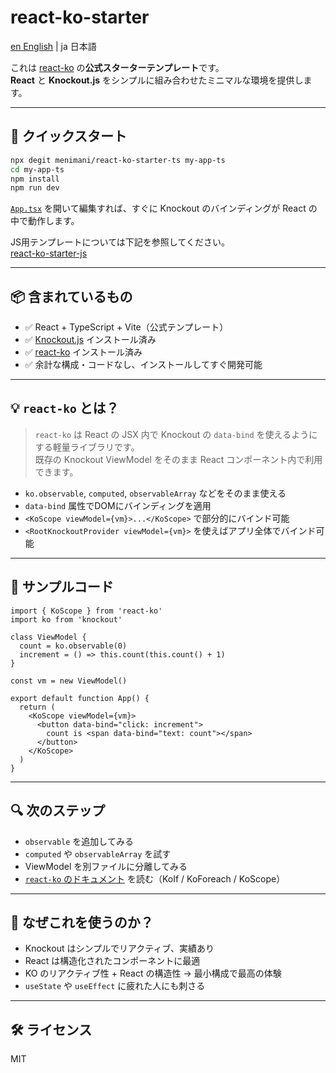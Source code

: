 # react-ko-starter

[en English](./README.md) | ja 日本語

これは [react-ko](https://github.com/menimani/react-ko) の**公式スターターテンプレート**です。  
**React** と **Knockout.js** をシンプルに組み合わせたミニマルな環境を提供します。

---

## 🚀 クイックスタート

```bash
npx degit menimani/react-ko-starter-ts my-app-ts
cd my-app-ts
npm install
npm run dev
```

[`App.tsx`](./src/App.tsx) を開いて編集すれば、すぐに Knockout のバインディングが React の中で動作します。

JS用テンプレートについては下記を参照してください。  
[react-ko-starter-js](https://github.com/menimani/react-ko-starter-js)

---

## 📦 含まれているもの

- ✅ React + TypeScript + Vite（公式テンプレート）
- ✅ [Knockout.js](https://knockoutjs.com/) インストール済み
- ✅ [react-ko](https://github.com/menimani/react-ko) インストール済み
- ✅ 余計な構成・コードなし、インストールしてすぐ開発可能

---

## 💡 `react-ko` とは？

> `react-ko` は React の JSX 内で Knockout の `data-bind` を使えるようにする軽量ライブラリです。  
> 既存の Knockout ViewModel をそのまま React コンポーネント内で利用できます。

- `ko.observable`, `computed`, `observableArray` などをそのまま使える
- `data-bind` 属性でDOMにバインディングを適用
- `<KoScope viewModel={vm}>...</KoScope>` で部分的にバインド可能
- `<RootKnockoutProvider viewModel={vm}>` を使えばアプリ全体でバインド可能

---

## 🧪 サンプルコード

```tsx
import { KoScope } from 'react-ko'
import ko from 'knockout'

class ViewModel {
  count = ko.observable(0)
  increment = () => this.count(this.count() + 1)
}

const vm = new ViewModel()

export default function App() {
  return (
    <KoScope viewModel={vm}>
      <button data-bind="click: increment">
        count is <span data-bind="text: count"></span>
      </button>
    </KoScope>
  )
}
```

---

## 🔍 次のステップ

- `observable` を追加してみる
- `computed` や `observableArray` を試す
- ViewModel を別ファイルに分離してみる
- [`react-ko` のドキュメント](https://github.com/menimani/react-ko) を読む（KoIf / KoForeach / KoScope）

---

## 🧠 なぜこれを使うのか？

- Knockout はシンプルでリアクティブ、実績あり
- React は構造化されたコンポーネントに最適
- KO のリアクティブ性 + React の構造性 → 最小構成で最高の体験
- `useState` や `useEffect` に疲れた人にも刺さる

---

## 🛠️ ライセンス

MIT
